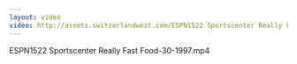 ```yaml
---
layout: video
video: http://assets.switzerlandwest.com/ESPN1522 Sportscenter Really Fast Food-30-1997.mp4
---
```

ESPN1522 Sportscenter Really Fast Food-30-1997.mp4
